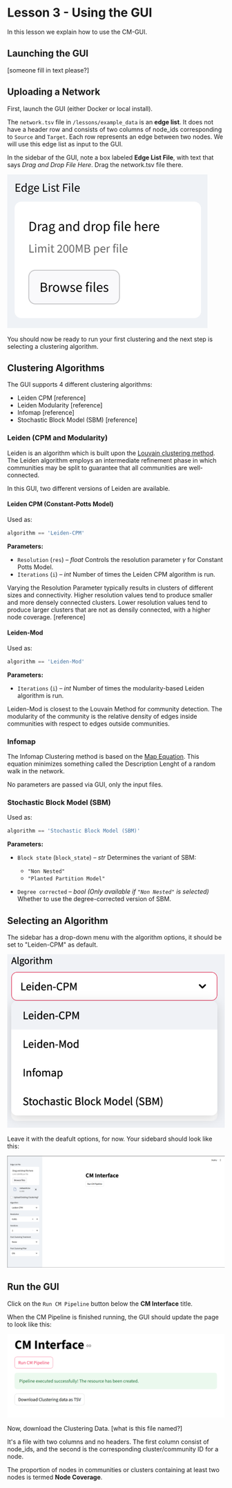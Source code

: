 # Lesson 3 - Using the GUI

In this lesson we explain how to use the CM-GUI.

## Launching the GUI

[someone fill in text please?]

## Uploading a Network

First, launch the GUI (either Docker or local install).

The `network.tsv` file in `/lessons/example_data` is an **edge list**. It does not have a header row and consists of two columns of node_ids corresponding to `Source` and  `Target`.  Each row represents an edge between two nodes. We will use this edge list as input to the GUI.

In the sidebar of the GUI, note a box labeled **Edge List File**, with text that says *Drag and Drop File Here*. Drag the network.tsv file there.

![](../../imgs/Input.png)

You should now be ready to run your first clustering and the next step is selecting a clustering algorithm.

## Clustering Algorithms

The GUI supports 4 different clustering algorithms:

- Leiden CPM [reference]
- Leiden Modularity [reference]
- Infomap [reference]
- Stochastic Block Model (SBM) [reference]

### Leiden (CPM and Modularity)

Leiden is an algorithm which is built upon the [Louvain clustering method](https://en.wikipedia.org/wiki/Louvain_method). The Leiden algorithm employs an intermediate refinement phase in which communities may be split to guarantee that all communities are well-connected.

In this GUI, two different versions of Leiden are available. 


#### Leiden CPM (Constant-Potts Model)

Used as:

```python
algorithm == 'Leiden-CPM'
```

**Parameters:**

* `Resolution` (`res`) – *float*
  Controls the resolution parameter $\gamma$ for Constant Potts Model.
* `Iterations` (`i`) – *int*
  Number of times the Leiden CPM algorithm is run.

Varying the Resolution Parameter typically results in clusters of different sizes and connectivity. Higher resolution values tend to produce smaller and more densely connected clusters. Lower resolution values tend to produce larger clusters that are not as densily connected, with a higher node coverage. [reference]


#### Leiden-Mod

Used as:

```python
algorithm == 'Leiden-Mod'
```

**Parameters:**

* `Iterations` (`i`) – *int*
  Number of times the modularity-based Leiden algorithm is run.


Leiden-Mod  is closest to the Louvain Method for community detection. The modularity of the community is the relative density of edges inside communities with respect to edges outside communities.

### Infomap

The Infomap Clustering method is based on the [Map Equation](https://www.mapequation.org/publications.html#Rosvall-Axelsson-Bergstrom-2009-Map-equation). This equation minimizes something called the Description Lenght of a random walk in the network.

No parameters are passed via GUI, only the input files.

### Stochastic Block Model (SBM)

Used as:

```python
algorithm == 'Stochastic Block Model (SBM)'
```

**Parameters:**

* `Block state` (`block_state`) – *str*
  Determines the variant of SBM:

  * `"Non Nested"`
  * `"Planted Partition Model"`
* `Degree corrected` – *bool*
  *(Only available if `"Non Nested"` is selected)*
  Whether to use the degree-corrected version of SBM.

## Selecting an Algorithm

The sidebar has a drop-down menu with the algorithm options, it should be set to "Leiden-CPM" as default.

![](../../imgs/figure_2.png)

Leave it with the deafult options, for now. Your sidebard should look like this:

![](../../imgs/Default_GUI_Lesson_3.png)

## Run the GUI

Click on the `Run CM Pipeline` button below the **CM Interface** title.

When the CM Pipeline is finished running, the GUI should update the page to look like this:

![](../../imgs/GUI_successful_run_Lesson_3.png)

Now, download the Clustering Data. [what is this file named?]

It's a file with two columns and no headers. The first column consist of node_ids, and the second is the corresponding cluster/community ID for a node.

The proportion of nodes in communities or clusters containing at least two nodes is termed **Node Coverage**.
